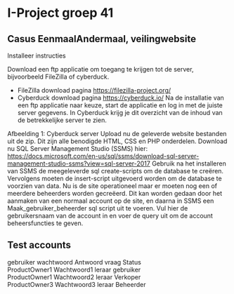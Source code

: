 # I-Project groep 41

## Casus EenmaalAndermaal, veilingwebsite

Installeer instructies

Download een ftp applicatie om toegang te krijgen tot de server, bijvoorbeeld FileZilla of cyberduck.
-	FileZilla download pagina https://filezilla-project.org/
-	Cyberduck download pagina https://cyberduck.io/
Na de installatie van een ftp applicatie naar keuze, start de applicatie en log in met de juiste server gegevens.
In Cyberduck krijg je dit overzicht van de inhoud van de betrekkelijke server te zien.
 
Afbeelding 1: Cyberduck server
Upload nu de geleverde website bestanden uit de zip. Dit zijn alle benodigde HTML, CSS en PHP onderdelen. Download nu SQL Server Management Studio (SSMS) hier:  https://docs.microsoft.com/en-us/sql/ssms/download-sql-server-management-studio-ssms?view=sql-server-2017
Gebruik na het installeren van SSMS de meegeleverde sql create-scripts om de database te creëren. Vervolgens moeten de insert-script uitgevoerd worden om de database te voorzien van data.
Nu is de site operationeel maar er moeten nog een of meerdere beheerders worden gecreëerd. Dit kan worden gedaan door het aanmaken van een normaal account op de site, en daarna in SSMS een Maak_gebruiker_beheerder sql script uit te voeren. Vul hier de gebruikersnaam van de account in en voer de query uit om de account beheersfuncties te geven.





## Test accounts
gebruiker	    wachtwoord	Antwoord vraag	Status						
ProductOwner1	Wachtwoord1	leraar	        gebruiker						
ProductOwner1	Wachtwoord2	leraar	        Verkoper						
ProductOwner3	Wachtwoord3	leraar	        Beheerder						
